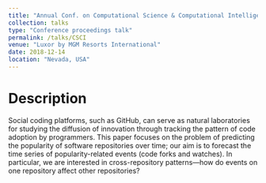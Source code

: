 ```yaml
---
title: "Annual Conf. on Computational Science & Computational Intelligence"
collection: talks
type: "Conference proceedings talk"
permalink: /talks/CSCI
venue: "Luxor by MGM Resorts International" 
date: 2018-12-14
location: "Nevada, USA"
---
```


Description
===========

Social coding platforms, such as GitHub, can serve as natural laboratories for studying the diffusion of innovation through tracking the pattern of code adoption by programmers. This paper focuses on the problem of predicting the popularity of software repositories over time; our aim is to forecast the time series of popularity-related events (code forks and watches). In particular, we are interested in cross-repository patterns—how do events on one repository affect other repositories?
